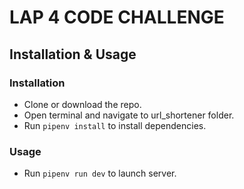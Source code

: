 # LAP 4 CODE CHALLENGE

## Installation & Usage

### Installation

- Clone or download the repo.
- Open terminal and navigate to url_shortener folder.
- Run `pipenv install` to install dependencies.

### Usage

- Run `pipenv run dev` to launch server.
